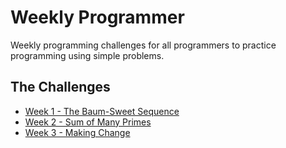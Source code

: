 # Weekly Programmer

Weekly programming challenges for all programmers to practice programming using simple problems.

## The Challenges
* [Week 1 - The Baum-Sweet Sequence](https://accaliadeelementia.github.io/weekly_programmer/Week1/Challenge)
* [Week 2 - Sum of Many Primes](https://accaliadeelementia.github.io/weekly_programmer/Week2/Challenge)
* [Week 3 - Making Change](https://accaliadeelementia.github.io/weekly_programmer/Week3/)
